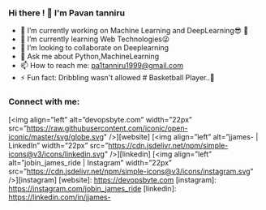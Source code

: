 ###                                                 Hi there ! 👋  I'm Pavan tanniru 


- 🔭 I’m currently working on Machine Learning and DeepLearning😎 🦾
- 🌱 I’m currently learning Web Technologies😜
- 👯 I’m looking to collaborate on Deeplearning
- 💬 Ask me about Python,MachineLearning
- 📫 How to reach me: pa1tanniru1999@gmail.com
- ⚡ Fun fact: Dribbling wasn't allowed # Basketball Player..🏀
### Connect with me:
[<img align=”left” alt=”devopsbyte.com” width=”22px” src=”https://raw.githubusercontent.com/iconic/open-iconic/master/svg/globe.svg" />][website]
[<img align=”left” alt=”jjames- | LinkedIn” width=”22px” src=”https://cdn.jsdelivr.net/npm/simple-icons@v3/icons/linkedin.svg" />][linkedin]
[<img align=”left” alt=”jobin_james_ride | Instagram” width=”22px” src=”https://cdn.jsdelivr.net/npm/simple-icons@v3/icons/instagram.svg" />][instagram]
[website]: https://devopsbyte.com
[instagram]: https://instagram.com/jobin_james_ride
[linkedin]: https://linkedin.com/in/jjames-
